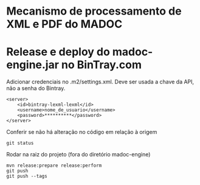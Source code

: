 Mecanismo de processamento de XML e PDF do MADOC
=====

# Release e deploy do madoc-engine.jar no BinTray.com 

Adicionar credenciais no .m2/settings.xml. Deve ser usada a chave da API, não a senha do Bintray.

	<server>
		<id>bintray-lexml-lexml</id>
		<username>nome_de_usuario</username>
		<password>**********</password>
	</server>

Conferir se não há alteração no código em relação à origem

	git status

Rodar na raiz do projeto (fora do diretório madoc-engine)

	mvn release:prepare release:perform
	git push
	git push --tags
	
